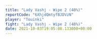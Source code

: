 ```yaml
---
title: "Lady Vashj - Wipe 2 (48%)"
reportCode: "6XhjdQmtyfBJDVzN"
player: "Touinki"
fight: "Lady Vashj - Wipe 2 (48%)"
date: 2021-10-03T19:05:08.133000+00:00
---
```

